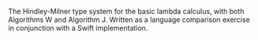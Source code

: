 The Hindley-Milner type system for the basic lambda calculus, with both
Algorithms W and Algorithm J. Written as a language comparison exercise in
conjunction with a Swift implementation.
